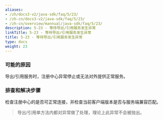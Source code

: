 ```yaml
---
aliases:
- /zh/docs3-v2/java-sdk/faq/5/23/
- /zh-cn/docs3-v2/java-sdk/faq/5/23/
- /zh-cn/overview/mannual/java-sdk/faq/5/23/
description: 5-23 - 等待导出/引用服务发生异常
linkTitle: 5-23 - 等待导出/引用服务发生异常
title: 5-23 - 等待导出/引用服务发生异常
type: docs
weight: 23
---
```








### 可能的原因

导出/引用服务时，注册中心异常停止或无法对外提供正常服务。

### 排查和解决步骤

检查注册中心的是否可正常连接，并检查当前客户端版本是否与服务端兼容匹配。

> 导出/引用单方法内都对异常做了处理，理论上此异常不会被抛出。
